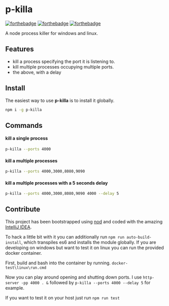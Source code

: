 # p-killa

[![forthebadge](https://forthebadge.com/images/badges/fuck-it-ship-it.svg)](https://forthebadge.com)
[![forthebadge](https://forthebadge.com/images/badges/built-by-crips.svg)](https://forthebadge.com)
[![forthebadge](https://forthebadge.com/images/badges/makes-people-smile.svg)](https://forthebadge.com)

A node process killer for windows and linux.

## Features

- kill a process specifying the port it is listening to.
- kill multiple processes occupying multiple ports.
- the above, with a delay

## Install

The easiest way to use **p-killa** is to install it globally.

```bash
npm i -g p-killa
```

## Commands

#### kill a single process
```bash
p-killa --ports 4000
```
#### kill a multiple processes
```bash
p-killa --ports 4000,3000,8080,9090
```
#### kill a multiple processes with a 5 seconds delay

```bash
p-killa --ports 4000,3000,8080,9090 4000 --delay 5
```

## Contribute

This project has been bootstrapped using [nod](https://github.com/diegohaz/nod) and coded with the amazing
 [IntelliJ IDEA](https://www.jetbrains.com/idea/).

To hack a little bit with it you can additionally run ``npm run auto-build-install``, which transpiles es6 and installs
 the module globally.
If you are developing on windows but want to test it on linux you can run the provided docker container.

First, build and bash into the container by running.
``
docker-test\linux\run.cmd
``

Now you can play around opening and shutting down ports. I use ``http-server -pp 4000 . &`` followed by 
``p-killa --ports 4000 --delay 5`` for example.

If you want to test it on your host just run ``npm run test``



